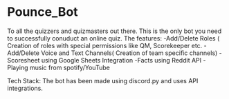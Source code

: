 # Pounce_Bot
To all the quizzers and quizmasters out there. This is the only bot you need to successfully conuduct an online quiz. 
The features:
-Add/Delete Roles ( Creation of roles with special permissions like QM, Scorekeeper etc.
-Add/Delete Voice and Text Channels( Creation of team specific channels)
-Scoresheet using Google Sheets Integration
-Facts using Reddit API
-Playing music from spotify/YouTube

Tech Stack:
The bot has been made using discord.py and uses API integrations.
